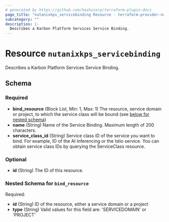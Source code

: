 ```yaml
---
# generated by https://github.com/hashicorp/terraform-plugin-docs
page_title: "nutanixkps_servicebinding Resource - terraform-provider-nutanixkps"
subcategory: ""
description: |-
  Describes a Karbon Platform Services Service Binding.
---
```


# Resource `nutanixkps_servicebinding`

Describes a Karbon Platform Services Service Binding.



<!-- schema generated by tfplugindocs -->
## Schema

### Required

- **bind_resource** (Block List, Min: 1, Max: 1) The resource, service domain or project, to which the service class will be bound (see [below for nested schema](#nestedblock--bind_resource))
- **name** (String) Name of the Service Binding. Maximum length of 200 characters.
- **service_class_id** (String) Service class ID of the service you want to bind. 
				For example, ID of the AI Inferencing or the Istio service. 
				You can obtain service class IDs by querying the ServiceClass resource.

### Optional

- **id** (String) The ID of this resource.

<a id="nestedblock--bind_resource"></a>
### Nested Schema for `bind_resource`

Required:

- **id** (String) ID of the resource, either a service domain or a project
- **type** (String) Valid values for this field are: 'SERVICEDOMAIN' or 'PROJECT'


